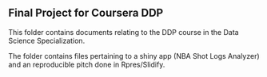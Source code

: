 ## Final Project for Coursera DDP

This folder contains documents relating to the DDP course in the Data Science Specialization.

The folder contains files pertaining to a shiny app (NBA Shot Logs Analyzer) and an reproducible pitch done in Rpres/Slidify.
